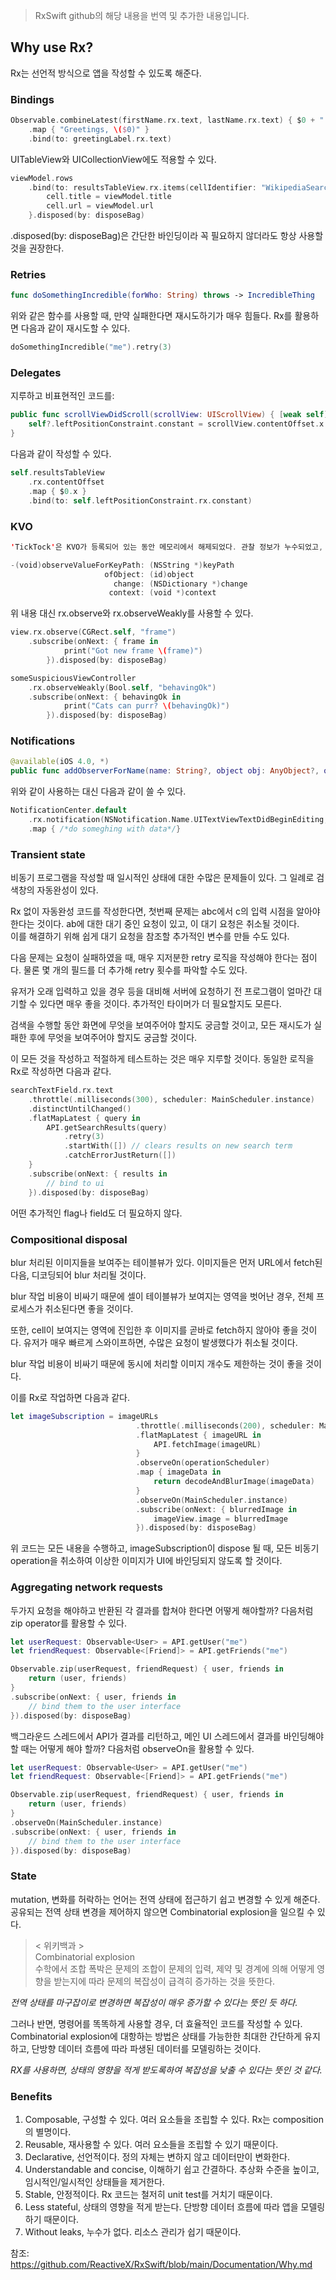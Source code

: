 > RxSwift github의 해당 내용을 번역 및 추가한 내용입니다.
  
## Why use Rx?  
Rx는 선언적 방식으로 앱을 작성할 수 있도록 해준다.  
  
  
### Bindings  
  
```swift
Observable.combineLatest(firstName.rx.text, lastName.rx.text) { $0 + " " + $1 }
	.map { "Greetings, \($0)" }
	.bind(to: greetingLabel.rx.text)
```  
  
UITableView와 UICollectionView에도 적용할 수 있다.  
  
```swift
viewModel.rows
	.bind(to: resultsTableView.rx.items(cellIdentifier: "WikipediaSearchCell", cellType: WikipediaSearchCell.self)) { (_, viewModel, cell) in
		cell.title = viewModel.title
		cell.url = viewModel.url
	}.disposed(by: disposeBag)
```  
  
.disposed(by: disposeBag)은 간단한 바인딩이라 꼭 필요하지 않더라도 항상 사용할 것을 권장한다.  
  
### Retries  
  
```swift
func doSomethingIncredible(forWho: String) throws -> IncredibleThing
```  
  
위와 같은 함수를 사용할 때, 만약 실패한다면 재시도하기가 매우 힘들다. Rx를 활용하면 다음과 같이 재시도할 수 있다.  
  
```swift
doSomethingIncredible("me").retry(3)
```  
  
  
### Delegates  
지루하고 비표현적인 코드를:  
  
```swift
public func scrollViewDidScroll(scrollView: UIScrollView) { [weak self]
	self?.leftPositionConstraint.constant = scrollView.contentOffset.x
}
```  
  
다음과 같이 작성할 수 있다.  
  
```swift
self.resultsTableView
	.rx.contentOffset
	.map { $0.x }
	.bind(to: self.leftPositionConstraint.rx.constant)
```  
  
  
### KVO  
  
```swift
'TickTock'은 KVO가 등록되어 있는 동안 메모리에서 해제되었다. 관찰 정보가 누수되었고, 다른 객체에 잘못 연결되었을 수 있다.  

-(void)observeValueForKeyPath: (NSString *)keyPath
					 ofObject: (id)object
					   change: (NSDictionary *)change
					  context: (void *)context
```  
  
위 내용 대신 rx.observe와 rx.observeWeakly를 사용할 수 있다.  
  
```swift
view.rx.observe(CGRect.self, "frame")
	.subscribe(onNext: { frame in
			print("Got new frame \(frame)")
		}).disposed(by: disposeBag)

someSuspiciousViewController
	.rx.observeWeakly(Bool.self, "behavingOk")
	.subscribe(onNext: { behavingOk in
			print("Cats can purr? \(behavingOk)")
		}).disposed(by: disposeBag)
```  
  
  
### Notifications  
  
```swift
@available(iOS 4.0, *)
public func addObserverForName(name: String?, object obj: AnyObject?, queue: NSOperationQueue?, usingBlock block: (NSNotification) -> Void) -> NSObjectProtocol
```  
  
위와 같이 사용하는 대신 다음과 같이 쓸 수 있다.  
  
```swift
NotificationCenter.default
	.rx.notification(NSNotification.Name.UITextViewTextDidBeginEditing, object: myTextView)
	.map { /*do someghing with data*/}
```  
  
  
### Transient state  
비동기 프로그램을 작성할 때 일시적인 상태에 대한 수많은 문제들이 있다. 그 일례로 검색창의 자동완성이 있다.  

Rx 없이 자동완성 코드를 작성한다면, 첫번째 문제는 abc에서 c의 입력 시점을 알아야한다는 것이다. ab에 대한 대기 중인 요청이 있고, 이 대기 요청은 취소될 것이다.  
이를 해결하기 위해 쉽게 대기 요청을 참조할 추가적인 변수를 만들 수도 있다.  
  
다음 문제는 요청이 실패하였을 때, 매우 지저분한 retry 로직을 작성해야 한다는 점이다. 물론 몇 개의 필드를 더 추가해 retry 횟수를 파악할 수도 있다.  
  
유저가 오래 입력하고 있을 경우 등을 대비해 서버에 요청하기 전 프로그램이 얼마간 대기할 수 있다면 매우 좋을 것이다. 추가적인 타이머가 더 필요할지도 모른다.  
  
검색을 수행할 동안 화면에 무엇을 보여주어야 할지도 궁금할 것이고, 모든 재시도가 실패한 후에 무엇을 보여주어야 할지도 궁금할 것이다.  
  
이 모든 것을 작성하고 적절하게 테스트하는 것은 매우 지루할 것이다. 동일한 로직을 Rx로 작성하면 다음과 같다.  
  
```swift
searchTextField.rx.text
	.throttle(.milliseconds(300), scheduler: MainScheduler.instance)
	.distinctUntilChanged()
	.flatMapLatest { query in
		API.getSearchResults(query)
			.retry(3)
			.startWith([]) // clears results on new search term
			.catchErrorJustReturn([])
	}
	.subscribe(onNext: { results in
		// bind to ui
	}).disposed(by: disposeBag)
```  
  
어떤 추가적인 flag나 field도 더 필요하지 않다.  
  
### Compositional disposal  
blur 처리된 이미지들을 보여주는 테이블뷰가 있다. 이미지들은 먼저 URL에서 fetch된 다음, 디코딩되어 blur 처리될 것이다.  
  
blur 작업 비용이 비싸기 때문에 셀이 테이블뷰가 보여지는 영역을 벗어난 경우, 전체 프로세스가 취소된다면 좋을 것이다.  
  
또한, cell이 보여지는 영역에 진입한 후 이미지를 곧바로 fetch하지 않아야 좋을 것이다. 유저가 매우 빠르게 스와이프하면, 수많은 요청이 발생했다가 취소될 것이다.  
  
blur 작업 비용이 비싸기 때문에 동시에 처리할 이미지 개수도 제한하는 것이 좋을 것이다.  
  
이를 Rx로 작업하면 다음과 같다.  
  
```swift
let imageSubscription = imageURLs
							.throttle(.milliseconds(200), scheduler: MainScheduler.instance)
							.flatMapLatest { imageURL in
								API.fetchImage(imageURL)
							}
							.observeOn(operationScheduler)
							.map { imageData in
								return decodeAndBlurImage(imageData)
							}
							.observeOn(MainScheduler.instance)
							.subscribe(onNext: { blurredImage in
								imageView.image = blurredImage
							}).disposed(by: disposeBag)
```  
  
위 코드는 모든 내용을 수행하고, imageSubscription이 dispose 될 때, 모든 비동기 operation을 취소하여 이상한 이미지가 UI에 바인딩되지 않도록 할 것이다.  
  
### Aggregating network requests  
두가지 요청을 해야하고 반환된 각 결과를 합쳐야 한다면 어떻게 해야할까? 다음처럼 zip operator를 활용할 수 있다.  
  
```swift
let userRequest: Observable<User> = API.getUser("me")
let friendRequest: Observable<[Friend]> = API.getFriends("me")

Observable.zip(userRequest, friendRequest) { user, friends in
	return (user, friends)
}
.subscribe(onNext: { user, friends in
	// bind them to the user interface
}).disposed(by: disposeBag)
```  
  
백그라운드 스레드에서 API가 결과를 리턴하고, 메인 UI 스레드에서 결과를 바인딩해야할 때는 어떻게 해야 할까? 다음처럼 observeOn을 활용할 수 있다.  
  
```swift
let userRequest: Observable<User> = API.getUser("me")
let friendRequest: Observable<[Friend]> = API.getFriends("me")

Observable.zip(userRequest, friendRequest) { user, friends in
	return (user, friends)
}
.observeOn(MainScheduler.instance)
.subscribe(onNext: { user, friends in
	// bind them to the user interface
}).disposed(by: disposeBag)
```  
  
  
### State  
mutation, 변화를 허락하는 언어는 전역 상태에 접근하기 쉽고 변경할 수 있게 해준다. 
공유되는 전역 상태 변경을 제어하지 않으면 Combinatorial explosion을 일으킬 수 있다.  
> < 위키백과 >  
> Combinatorial explosion  
> 수학에서 조합 폭박은 문제의 조합이 문제의 입력, 제약 및 경계에 의해 어떻게 영향을 받는지에 따라 문제의 복잡성이 급격히 증가하는 것을 뜻한다.

*전역 상태를 마구잡이로 변경하면 복잡성이 매우 증가할 수 있다는 뜻인 듯 하다.*  
  
그러나 반면, 명령어를 똑똑하게 사용할 경우, 더 효율적인 코드를 작성할 수 있다.  
Combinatorial explosion에 대항하는 방법은 상태를 가능한한 최대한 간단하게 유지하고, 단방향 데이터 흐름에 따라 파생된 데이터를 모델링하는 것이다.  
  
*RX를 사용하면, 상태의 영향을 적게 받도록하여 복잡성을 낮출 수 있다는 뜻인 것 같다.*  
  
### Benefits  
1. Composable, 구성할 수 있다. 여러 요소들을 조립할 수 있다. Rx는 composition의 별명이다.  
2. Reusable, 재사용할 수 있다. 여러 요소들을 조립할 수 있기 때문이다.  
3. Declarative, 선언적이다. 정의 자체는 변하지 않고 데이터만이 변화한다.  
4. Understandable and concise, 이해하기 쉽고 간결하다. 추상화 수준을 높이고, 임시적인/일시적인 상태들을 제거한다.  
5. Stable, 안정적이다. Rx 코드는 철저히 unit test를 거치기 때문이다.  
6. Less stateful, 상태의 영향을 적게 받는다. 단방향 데이터 흐름에 따라 앱을 모델링하기 때문이다.  
7. Without leaks, 누수가 없다. 리소스 관리가 쉽기 때문이다.  
  
  
  
참조: https://github.com/ReactiveX/RxSwift/blob/main/Documentation/Why.md  